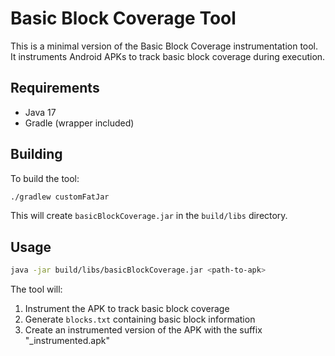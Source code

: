 # Basic Block Coverage Tool

This is a minimal version of the Basic Block Coverage instrumentation tool. It instruments Android APKs to track basic block coverage during execution.

## Requirements

- Java 17
- Gradle (wrapper included)

## Building

To build the tool:

```bash
./gradlew customFatJar
```

This will create `basicBlockCoverage.jar` in the `build/libs` directory.

## Usage

```bash
java -jar build/libs/basicBlockCoverage.jar <path-to-apk>
```

The tool will:
1. Instrument the APK to track basic block coverage
2. Generate `blocks.txt` containing basic block information
3. Create an instrumented version of the APK with the suffix "_instrumented.apk" 
